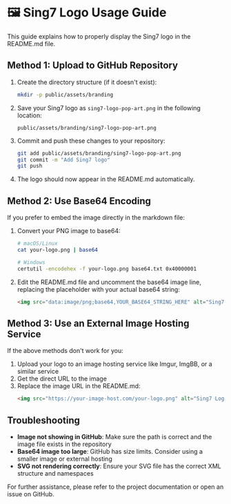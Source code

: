 # 🖼️ Sing7 Logo Usage Guide

This guide explains how to properly display the Sing7 logo in the README.md file.

## Method 1: Upload to GitHub Repository

1. Create the directory structure (if it doesn't exist):
   ```bash
   mkdir -p public/assets/branding
   ```

2. Save your Sing7 logo as `sing7-logo-pop-art.png` in the following location:
   ```
   public/assets/branding/sing7-logo-pop-art.png
   ```

3. Commit and push these changes to your repository:
   ```bash
   git add public/assets/branding/sing7-logo-pop-art.png
   git commit -m "Add Sing7 logo"
   git push
   ```

4. The logo should now appear in the README.md automatically.

## Method 2: Use Base64 Encoding

If you prefer to embed the image directly in the markdown file:

1. Convert your PNG image to base64:
   ```bash
   # macOS/Linux
   cat your-logo.png | base64
   
   # Windows
   certutil -encodehex -f your-logo.png base64.txt 0x40000001
   ```

2. Edit the README.md file and uncomment the base64 image line, replacing the placeholder with your actual base64 string:
   ```markdown
   <img src="data:image/png;base64,YOUR_BASE64_STRING_HERE" alt="Sing7 Logo" width="500"/>
   ```

## Method 3: Use an External Image Hosting Service

If the above methods don't work for you:

1. Upload your logo to an image hosting service like Imgur, ImgBB, or a similar service
2. Get the direct URL to the image
3. Replace the image URL in the README.md:
   ```markdown
   <img src="https://your-image-host.com/your-logo.png" alt="Sing7 Logo" width="500"/>
   ```

## Troubleshooting

- **Image not showing in GitHub**: Make sure the path is correct and the image file exists in the repository
- **Base64 image too large**: GitHub has size limits. Consider using a smaller image or external hosting
- **SVG not rendering correctly**: Ensure your SVG file has the correct XML structure and namespaces

For further assistance, please refer to the project documentation or open an issue on GitHub. 